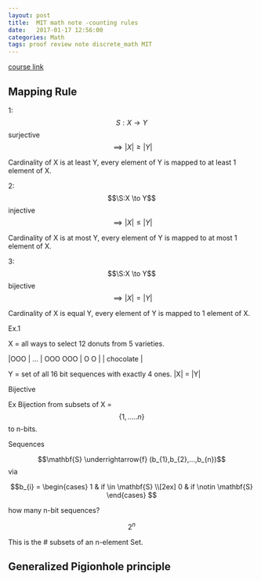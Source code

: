 ```yaml
---
layout: post
title:  MIT math note -counting rules
date:   2017-01-17 12:56:00
categories: Math
tags: proof review note discrete_math MIT
---
```


[course link](https://ocw.mit.edu/courses/electrical-engineering-and-computer-science/6-042j-mathematics-for-computer-science-fall-2010/video-lectures/lecture-16-counting-rules-i/)

## Mapping Rule

1: $$S:X \to Y$$ surjective $$\implies \left\lvert X \right\rvert ≥ |Y|$$ 




Cardinality of X is at least Y, every element of Y is mapped to at least 1 element of X.

2: $$\S:X \to Y$$ injective $$\implies |X| ≤ |Y|$$ 

Cardinality of X is at most Y, every element of Y is mapped to at most 1 element of X.

3: $$\S:X \to Y$$ bijective $$\implies |X| = |Y|$$ 

Cardinality of X is equal Y, every element of Y is mapped to 1 element of X.

Ex.1

X = all ways to select 12 donuts from 5 varieties.

|OOO | ... | OOO OOO | O O | 
| chocolate | 

Y = set of all 16 bit sequences with exactly 4 ones. 
|X| = |Y|

Bijective

Ex Bijection from subsets of X = $$\{1,.....n\}$$ to n-bits.

Sequences

$$\mathbf{S} \underrightarrow{f} (b_{1},b_{2},...,b_{n})$$ via 

$$b_{i} =
\begin{cases}
1 & if \in \mathbf{S} \\[2ex]
0 & if \notin \mathbf{S}
\end{cases}
$$

how many n-bit sequences?

$$2^{n}$$

This is the # subsets of an n-element Set. 

## Generalized Pigionhole principle 

 



